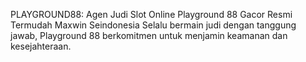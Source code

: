 PLAYGROUND88: Agen Judi Slot Online Playground 88 Gacor Resmi Termudah Maxwin Seindonesia
Selalu bermain judi dengan tanggung jawab, Playground 88 berkomitmen untuk menjamin keamanan dan kesejahteraan.
